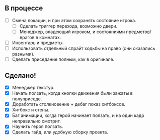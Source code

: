 ## В процессе
- [ ] Смена локации, и при этом сохранять состояние игрока.
    - [ ] Сделать триггер перехода, возможно двери.
    - [ ] Менеджер, владеющий игроком, и состояниями предметов/врагов в комнатах.
- [ ] Инвентарь и предметы.
- [ ] Использовать отдельный спрайт ходьбы на право (они оказались разными).
- [ ] Сделать приседание полным, как в оригинале.

## Сделано!
- [x] Менеджер текстур.
- [x] Начать ползать, когда кнопки движения были зажаты в полуприседе.
- [x] Доработать столкновение + дебаг показ хитбоксов.
- [x] Хитбокс и стены.
- [x] Баг анимации, когда герой начинает ползать, и на один кадр неправильно смотрит.
- [x] Научить героя ползать.
- [x] Сделать гайд, или удобную сборку проекта.